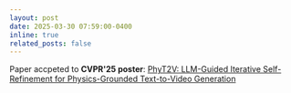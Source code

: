 ```yaml
---
layout: post
date: 2025-03-30 07:59:00-0400
inline: true
related_posts: false
---
```


Paper accpeted to **CVPR'25 poster**: [PhyT2V: LLM-Guided Iterative Self-Refinement for Physics-Grounded Text-to-Video Generation](https://arxiv.org/abs/2412.00596)
